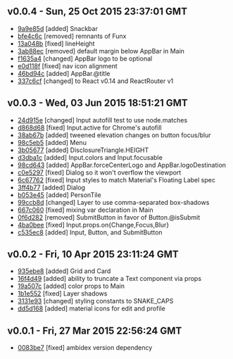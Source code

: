 v0.0.4 - Sun, 25 Oct 2015 23:37:01 GMT
--------------------------------------

- [9a9e85d](../../commit/9a9e85d) [added] Snackbar
- [bfe4c6c](../../commit/bfe4c6c) [removed] remnants of Funx
- [13a048b](../../commit/13a048b) [fixed] lineHeight
- [3ab88ec](../../commit/3ab88ec) [removed] default margin below AppBar in Main
- [f1635a4](../../commit/f1635a4) [changed] AppBar logo to be optional
- [e0d118f](../../commit/e0d118f) [fixed] nav icon alignment
- [46bd94c](../../commit/46bd94c) [added] AppBar.@title
- [337c6cf](../../commit/337c6cf) [changed] to React v0.14 and ReactRouter v1


v0.0.3 - Wed, 03 Jun 2015 18:51:21 GMT
--------------------------------------

- [24d915e](../../commit/24d915e) [changed] Input autofill test to use node.matches
- [d868d68](../../commit/d868d68) [fixed] Input.active for Chrome's autofill
- [38ab67b](../../commit/38ab67b) [added] tweened elevation changes on button focus/blur
- [98c5eb5](../../commit/98c5eb5) [added] Menu
- [3b05677](../../commit/3b05677) [added] DisclosureTriangle.HEIGHT
- [d3dba1c](../../commit/d3dba1c) [added] Input.colors and Input.focusable
- [98cd643](../../commit/98cd643) [added] AppBar.forceCenterLogo and AppBar.logoDestination
- [c0e5297](../../commit/c0e5297) [fixed] Dialog so it won't overflow the viewport
- [6c67762](../../commit/6c67762) [fixed] Input styles to match Material's Floating Label spec
- [3ff4b77](../../commit/3ff4b77) [added] Dialog
- [b053e45](../../commit/b053e45) [added] PersonTile
- [99ccb8d](../../commit/99ccb8d) [changed] Layer to use comma-separated box-shadows
- [667c060](../../commit/667c060) [fixed] mixing var declaration in Main
- [0f6d282](../../commit/0f6d282) [removed] SubmitButton in favor of Button.@isSubmit
- [4ba0bee](../../commit/4ba0bee) [fixed] Input.props.on{Change,Focus,Blur}
- [c535ec8](../../commit/c535ec8) [added] Input, Button, and SubmitButton


v0.0.2 - Fri, 10 Apr 2015 23:11:24 GMT
--------------------------------------

- [935ebe8](../../commit/935ebe8) [added] Grid and Card
- [16f4d49](../../commit/16f4d49) [added] ability to truncate a Text component via props
- [19a507c](../../commit/19a507c) [added] color props to Main
- [1b1e552](../../commit/1b1e552) [fixed] Layer shadows
- [3131e93](../../commit/3131e93) [changed] styling constants to SNAKE_CAPS
- [dd5d168](../../commit/dd5d168) [added] material icons for edit and profile


v0.0.1 - Fri, 27 Mar 2015 22:56:24 GMT
--------------------------------------

- [0083be7](../../commit/0083be7) [fixed] ambidex version dependency